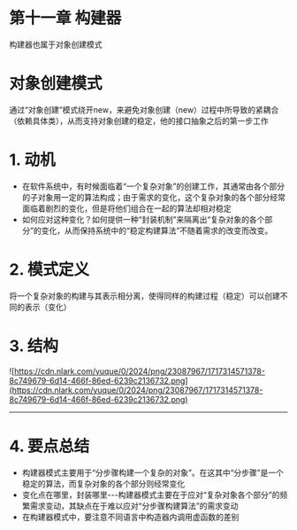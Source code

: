 # 第十一章 构建器

构建器也属于对象创建模式

# 对象创建模式

通过“对象创建”模式绕开new，来避免对象创建（new）过程中所导致的紧耦合（依赖具体类），从而支持对象创建的稳定，他的接口抽象之后的第一步工作

# 1. 动机

- 在软件系统中，有时候面临着“一个复杂对象”的创建工作，其通常由各个部分的子对象用一定的算法构成；由于需求的变化，这个复杂对象的各个部分经常面临着剧烈的变化，但是将他们组合在一起的算法却相对稳定
- 如何应对这种变化？如何提供一种“封装机制”来隔离出“复杂对象的各个部分”的变化，从而保持系统中的“稳定构建算法”不随着需求的改变而改变。

# 2. 模式定义

将一个复杂对象的构建与其表示相分离，使得同样的构建过程（稳定）可以创建不同的表示（变化）

# 3. 结构

![https://cdn.nlark.com/yuque/0/2024/png/23087967/1717314571378-8c749679-6d14-466f-86ed-6239c2136732.png](https://cdn.nlark.com/yuque/0/2024/png/23087967/1717314571378-8c749679-6d14-466f-86ed-6239c2136732.png)

---

# 4. 要点总结

- 构建器模式主要用于“分步骤构建一个复杂的对象”。在这其中“分步骤”是一个稳定的算法，而复杂对象的各个部分则经常变化
- 变化点在哪里，封装哪里---构建器模式主要在于应对“复杂对象各个部分”的频繁需求变动，其缺点在于难以应对“分步骤构建算法”的需求变动
- 在构建器模式中，要注意不同语言中构造器内调用虚函数的差别